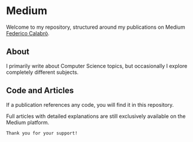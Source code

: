 
# Medium

Welcome to my repository, structured around my publications on Medium [Federico Calabrò](https://medium.com/@fedcal).

## About
I primarily write about Computer Science topics, but occasionally I explore completely different subjects.

## Code and Articles
If a publication references any code, you will find it in this repository. 

Full articles with detailed explanations are still exclusively available on the Medium platform.


```
Thank you for your support!
```
